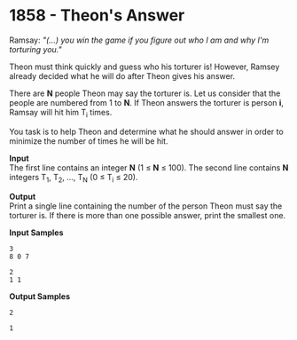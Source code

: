# 1858 - Theon's Answer

Ramsay: *"(...) you win the game if you figure out who I am and why I'm torturing you."*

Theon must think quickly and guess who his torturer is! However, Ramsey already decided what he will do after Theon gives his answer.

There are **N** people Theon may say the torturer is. Let us consider that the people are numbered from 1 to **N**. If Theon answers the torturer is person **i**, Ramsay will hit him T<sub>i</sub> times.

You task is to help Theon and determine what he should answer in order to minimize the number of times he will be hit.

**Input**<br>
The first line contains an integer **N** (1 ≤ **N** ≤ 100). The second line contains **N** integers T<sub>1</sub>, T<sub>2</sub>, ..., T<sub>N</sub> (0 ≤ T<sub>i</sub> ≤ 20).

**Output**<br>
Print a single line containing the number of the person Theon must say the torturer is. If there is more than one possible answer, print the smallest one.

**Input Samples**
````
3
8 0 7
````
````
2
1 1
````

**Output Samples**
````
2
````
````
1
````